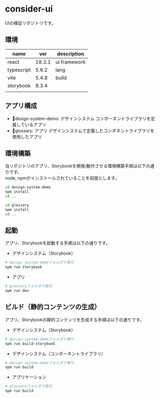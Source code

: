 # consider-ui

UIの検証リポジトリです。

## 環境

|name|ver|description|
|---|---|---|
|react|18.3.1|ui framework|
|typescript|5.6.2|lang|
|vite|5.4.8|build|
|storybook|8.3.4||
||||

## アプリ構成

* :file_folder:design-system-demo: デザインシステム
  コンポーネントライブラリを定義しているアプリ
* :file_folder:glossary: アプリ
  デザインシステムで定義したコンポネントライブラリを使用したアプリ


## 環境構築

当リポジトリのアプリ、Storybookを開発/動作させる環境構築手順は以下の通りです。  
node, npmがインストールされていることを前提とします。

```sh
cd design-system-demo
npm install
cd ..

cd glossary
npm install
cd ..
```

## 起動

アプリ、Storybookを起動する手順は以下の通りです。

* デザインシステム（Storybook）
```sh
# design-system-demoフォルダで実行
npm run storybook
```

* アプリ
```sh
# glossaryフォルダで実行
npm run dev
```

## ビルド（静的コンテンツの生成）

アプリ、Storybookの静的コンテンツを生成する手順は以下の通りです。

* デザインシステム（Storybook）
```sh
# design-system-demoフォルダで実行
npm run build-storybook
```

* デザインシステム（コンポーネントライブラリ）
```sh
# design-system-demoフォルダで実行
npm run build
```

* アプリケーション
```sh
# glossaryフォルダで実行
npm run build
```

